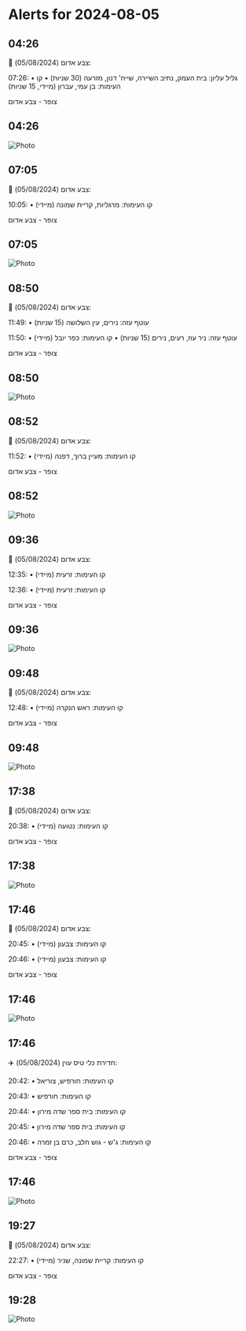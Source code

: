 # Alerts for 2024-08-05

## 04:26

🔴 צבע אדום (05/08/2024):

07:26:
• גליל עליון: בית העמק, נתיב השיירה, שייח' דנון, מזרעה (30 שניות)
• קו העימות: בן עמי, עברון (מיידי, 15 שניות)

צופר - צבע אדום

## 04:26

![Photo](images/24074.jpg)

## 07:05

🔴 צבע אדום (05/08/2024):

10:05:
• קו העימות: מרגליות, קריית שמונה (מיידי)

צופר - צבע אדום

## 07:05

![Photo](images/24076.jpg)

## 08:50

🔴 צבע אדום (05/08/2024):

11:49:
• עוטף עזה: נירים, עין השלושה (15 שניות)

11:50:
• עוטף עזה: ניר עוז, רעים, נירים (15 שניות)
• קו העימות: כפר יובל (מיידי)

צופר - צבע אדום

## 08:50

![Photo](images/24086.jpg)

## 08:52

🔴 צבע אדום (05/08/2024):

11:52:
• קו העימות: מעיין ברוך, דפנה (מיידי)

צופר - צבע אדום

## 08:52

![Photo](images/24088.jpg)

## 09:36

🔴 צבע אדום (05/08/2024):

12:35:
• קו העימות: זרעית (מיידי)

12:36:
• קו העימות: זרעית (מיידי)

צופר - צבע אדום

## 09:36

![Photo](images/24092.jpg)

## 09:48

🔴 צבע אדום (05/08/2024):

12:48:
• קו העימות: ראש הנקרה (מיידי)

צופר - צבע אדום

## 09:48

![Photo](images/24094.jpg)

## 17:38

🔴 צבע אדום (05/08/2024):

20:38:
• קו העימות: נטועה (מיידי)

צופר - צבע אדום

## 17:38

![Photo](images/24096.jpg)

## 17:46

🔴 צבע אדום (05/08/2024):

20:45:
• קו העימות: צבעון (מיידי)

20:46:
• קו העימות: צבעון (מיידי)

צופר - צבע אדום

## 17:46

![Photo](images/24110.jpg)

## 17:46

✈️ חדירת כלי טיס עוין (05/08/2024):

20:42:
• קו העימות: חורפיש, צוריאל 

20:43:
• קו העימות: חורפיש 

20:44:
• קו העימות: בית ספר שדה מירון 

20:45:
• קו העימות: בית ספר שדה מירון 

20:46:
• קו העימות: ג'ש - גוש חלב, כרם בן זמרה 

צופר - צבע אדום

## 17:46

![Photo](images/24112.jpg)

## 19:27

🔴 צבע אדום (05/08/2024):

22:27:
• קו העימות: קריית שמונה, שניר (מיידי)

צופר - צבע אדום

## 19:28

![Photo](images/24116.jpg)

